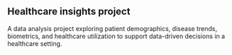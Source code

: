 ## Healthcare insights project

A data analysis project exploring patient demographics, disease trends, biometrics, and healthcare utilization to support data-driven decisions in a healthcare setting.

